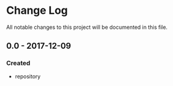 # Change Log
All notable changes to this project will be documented in this file.

## 0.0 - 2017-12-09

### Created
- repository
